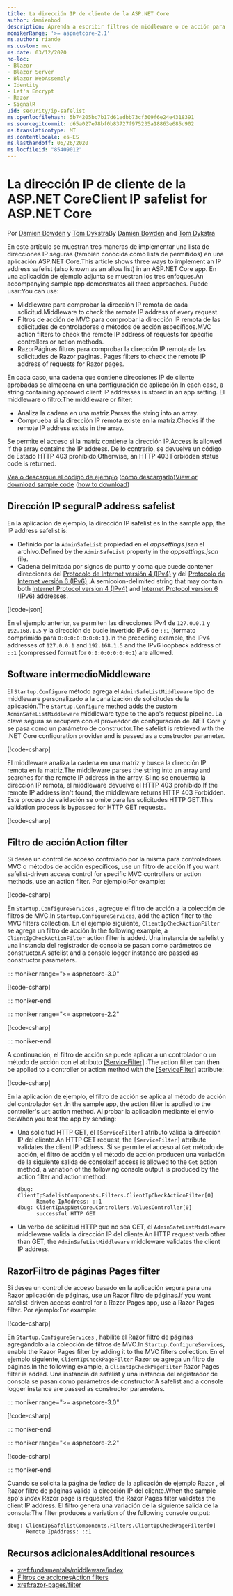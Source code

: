```yaml
---
title: La dirección IP de cliente de la ASP.NET Core
author: damienbod
description: Aprenda a escribir filtros de middleware o de acción para validar direcciones IP remotas en una lista de direcciones IP aprobadas.
monikerRange: '>= aspnetcore-2.1'
ms.author: riande
ms.custom: mvc
ms.date: 03/12/2020
no-loc:
- Blazor
- Blazor Server
- Blazor WebAssembly
- Identity
- Let's Encrypt
- Razor
- SignalR
uid: security/ip-safelist
ms.openlocfilehash: 5b74205bc7b17d61edbb73cf309f6e24e4318391
ms.sourcegitcommit: d65a027e78bf0b83727f975235a18863e685d902
ms.translationtype: MT
ms.contentlocale: es-ES
ms.lasthandoff: 06/26/2020
ms.locfileid: "85409012"
---
```

# <a name="client-ip-safelist-for-aspnet-core"></a><span data-ttu-id="be8b1-103">La dirección IP de cliente de la ASP.NET Core</span><span class="sxs-lookup"><span data-stu-id="be8b1-103">Client IP safelist for ASP.NET Core</span></span>

<span data-ttu-id="be8b1-104">Por [Damien Bowden](https://twitter.com/damien_bod) y [Tom Dykstra](https://github.com/tdykstra)</span><span class="sxs-lookup"><span data-stu-id="be8b1-104">By [Damien Bowden](https://twitter.com/damien_bod) and [Tom Dykstra](https://github.com/tdykstra)</span></span>
 
<span data-ttu-id="be8b1-105">En este artículo se muestran tres maneras de implementar una lista de direcciones IP seguras (también conocida como lista de permitidos) en una aplicación ASP.NET Core.</span><span class="sxs-lookup"><span data-stu-id="be8b1-105">This article shows three ways to implement an IP address safelist (also known as an allow list) in an ASP.NET Core app.</span></span> <span data-ttu-id="be8b1-106">En una aplicación de ejemplo adjunta se muestran los tres enfoques.</span><span class="sxs-lookup"><span data-stu-id="be8b1-106">An accompanying sample app demonstrates all three approaches.</span></span> <span data-ttu-id="be8b1-107">Puede usar:</span><span class="sxs-lookup"><span data-stu-id="be8b1-107">You can use:</span></span>

* <span data-ttu-id="be8b1-108">Middleware para comprobar la dirección IP remota de cada solicitud.</span><span class="sxs-lookup"><span data-stu-id="be8b1-108">Middleware to check the remote IP address of every request.</span></span>
* <span data-ttu-id="be8b1-109">Filtros de acción de MVC para comprobar la dirección IP remota de las solicitudes de controladores o métodos de acción específicos.</span><span class="sxs-lookup"><span data-stu-id="be8b1-109">MVC action filters to check the remote IP address of requests for specific controllers or action methods.</span></span>
* Razor<span data-ttu-id="be8b1-110">Páginas filtros para comprobar la dirección IP remota de las solicitudes de Razor páginas.</span><span class="sxs-lookup"><span data-stu-id="be8b1-110"> Pages filters to check the remote IP address of requests for Razor pages.</span></span>

<span data-ttu-id="be8b1-111">En cada caso, una cadena que contiene direcciones IP de cliente aprobadas se almacena en una configuración de aplicación.</span><span class="sxs-lookup"><span data-stu-id="be8b1-111">In each case, a string containing approved client IP addresses is stored in an app setting.</span></span> <span data-ttu-id="be8b1-112">El middleware o filtro:</span><span class="sxs-lookup"><span data-stu-id="be8b1-112">The middleware or filter:</span></span>

* <span data-ttu-id="be8b1-113">Analiza la cadena en una matriz.</span><span class="sxs-lookup"><span data-stu-id="be8b1-113">Parses the string into an array.</span></span> 
* <span data-ttu-id="be8b1-114">Comprueba si la dirección IP remota existe en la matriz.</span><span class="sxs-lookup"><span data-stu-id="be8b1-114">Checks if the remote IP address exists in the array.</span></span>

<span data-ttu-id="be8b1-115">Se permite el acceso si la matriz contiene la dirección IP.</span><span class="sxs-lookup"><span data-stu-id="be8b1-115">Access is allowed if the array contains the IP address.</span></span> <span data-ttu-id="be8b1-116">De lo contrario, se devuelve un código de Estado HTTP 403 prohibido.</span><span class="sxs-lookup"><span data-stu-id="be8b1-116">Otherwise, an HTTP 403 Forbidden status code is returned.</span></span>

<span data-ttu-id="be8b1-117">[Vea o descargue el código de ejemplo](https://github.com/dotnet/AspNetCore.Docs/tree/master/aspnetcore/security/ip-safelist/samples) ([cómo descargarlo](xref:index#how-to-download-a-sample))</span><span class="sxs-lookup"><span data-stu-id="be8b1-117">[View or download sample code](https://github.com/dotnet/AspNetCore.Docs/tree/master/aspnetcore/security/ip-safelist/samples) ([how to download](xref:index#how-to-download-a-sample))</span></span>

## <a name="ip-address-safelist"></a><span data-ttu-id="be8b1-118">Dirección IP segura</span><span class="sxs-lookup"><span data-stu-id="be8b1-118">IP address safelist</span></span>

<span data-ttu-id="be8b1-119">En la aplicación de ejemplo, la dirección IP safelist es:</span><span class="sxs-lookup"><span data-stu-id="be8b1-119">In the sample app, the IP address safelist is:</span></span>

* <span data-ttu-id="be8b1-120">Definido por la `AdminSafeList` propiedad en el *appsettings.jsen* el archivo.</span><span class="sxs-lookup"><span data-stu-id="be8b1-120">Defined by the `AdminSafeList` property in the *appsettings.json* file.</span></span>
* <span data-ttu-id="be8b1-121">Cadena delimitada por signos de punto y coma que puede contener direcciones del [Protocolo de Internet versión 4 (IPv4)](https://wikipedia.org/wiki/IPv4) y del [Protocolo de Internet versión 6 (IPv6)](https://wikipedia.org/wiki/IPv6) .</span><span class="sxs-lookup"><span data-stu-id="be8b1-121">A semicolon-delimited string that may contain both [Internet Protocol version 4 (IPv4)](https://wikipedia.org/wiki/IPv4) and [Internet Protocol version 6 (IPv6)](https://wikipedia.org/wiki/IPv6) addresses.</span></span>

[!code-json[](ip-safelist/samples/3.x/ClientIpAspNetCore/appsettings.json?range=1-3&highlight=2)]

<span data-ttu-id="be8b1-122">En el ejemplo anterior, se permiten las direcciones IPv4 de `127.0.0.1` y `192.168.1.5` y la dirección de bucle invertido IPv6 de `::1` (formato comprimido para `0:0:0:0:0:0:0:1` ).</span><span class="sxs-lookup"><span data-stu-id="be8b1-122">In the preceding example, the IPv4 addresses of `127.0.0.1` and `192.168.1.5` and the IPv6 loopback address of `::1` (compressed format for `0:0:0:0:0:0:0:1`) are allowed.</span></span>

## <a name="middleware"></a><span data-ttu-id="be8b1-123">Software intermedio</span><span class="sxs-lookup"><span data-stu-id="be8b1-123">Middleware</span></span>

<span data-ttu-id="be8b1-124">El `Startup.Configure` método agrega el `AdminSafeListMiddleware` tipo de middleware personalizado a la canalización de solicitudes de la aplicación.</span><span class="sxs-lookup"><span data-stu-id="be8b1-124">The `Startup.Configure` method adds the custom `AdminSafeListMiddleware` middleware type to the app's request pipeline.</span></span> <span data-ttu-id="be8b1-125">La clave segura se recupera con el proveedor de configuración de .NET Core y se pasa como un parámetro de constructor.</span><span class="sxs-lookup"><span data-stu-id="be8b1-125">The safelist is retrieved with the .NET Core configuration provider and is passed as a constructor parameter.</span></span>

[!code-csharp[](ip-safelist/samples/3.x/ClientIpAspNetCore/Startup.cs?name=snippet_ConfigureAddMiddleware)]

<span data-ttu-id="be8b1-126">El middleware analiza la cadena en una matriz y busca la dirección IP remota en la matriz.</span><span class="sxs-lookup"><span data-stu-id="be8b1-126">The middleware parses the string into an array and searches for the remote IP address in the array.</span></span> <span data-ttu-id="be8b1-127">Si no se encuentra la dirección IP remota, el middleware devuelve el HTTP 403 prohibido.</span><span class="sxs-lookup"><span data-stu-id="be8b1-127">If the remote IP address isn't found, the middleware returns HTTP 403 Forbidden.</span></span> <span data-ttu-id="be8b1-128">Este proceso de validación se omite para las solicitudes HTTP GET.</span><span class="sxs-lookup"><span data-stu-id="be8b1-128">This validation process is bypassed for HTTP GET requests.</span></span>

[!code-csharp[](ip-safelist/samples/Shared/ClientIpSafelistComponents/Middlewares/AdminSafeListMiddleware.cs?name=snippet_ClassOnly)]

## <a name="action-filter"></a><span data-ttu-id="be8b1-129">Filtro de acción</span><span class="sxs-lookup"><span data-stu-id="be8b1-129">Action filter</span></span>

<span data-ttu-id="be8b1-130">Si desea un control de acceso controlado por la misma para controladores MVC o métodos de acción específicos, use un filtro de acción.</span><span class="sxs-lookup"><span data-stu-id="be8b1-130">If you want safelist-driven access control for specific MVC controllers or action methods, use an action filter.</span></span> <span data-ttu-id="be8b1-131">Por ejemplo:</span><span class="sxs-lookup"><span data-stu-id="be8b1-131">For example:</span></span>

[!code-csharp[](ip-safelist/samples/Shared/ClientIpSafelistComponents/Filters/ClientIpCheckActionFilter.cs?name=snippet_ClassOnly)]

<span data-ttu-id="be8b1-132">En `Startup.ConfigureServices` , agregue el filtro de acción a la colección de filtros de MVC.</span><span class="sxs-lookup"><span data-stu-id="be8b1-132">In `Startup.ConfigureServices`, add the action filter to the MVC filters collection.</span></span> <span data-ttu-id="be8b1-133">En el ejemplo siguiente, `ClientIpCheckActionFilter` se agrega un filtro de acción.</span><span class="sxs-lookup"><span data-stu-id="be8b1-133">In the following example, a `ClientIpCheckActionFilter` action filter is added.</span></span> <span data-ttu-id="be8b1-134">Una instancia de safelist y una instancia del registrador de consola se pasan como parámetros de constructor.</span><span class="sxs-lookup"><span data-stu-id="be8b1-134">A safelist and a console logger instance are passed as constructor parameters.</span></span>

::: moniker range=">= aspnetcore-3.0"

[!code-csharp[](ip-safelist/samples/3.x/ClientIpAspNetCore/Startup.cs?name=snippet_ConfigureServicesActionFilter)]

::: moniker-end

::: moniker range="<= aspnetcore-2.2"

[!code-csharp[](ip-safelist/samples/2.x/ClientIpAspNetCore/Startup.cs?name=snippet_ConfigureServicesActionFilter)]

::: moniker-end

<span data-ttu-id="be8b1-135">A continuación, el filtro de acción se puede aplicar a un controlador o un método de acción con el atributo [[ServiceFilter]](xref:Microsoft.AspNetCore.Mvc.ServiceFilterAttribute) :</span><span class="sxs-lookup"><span data-stu-id="be8b1-135">The action filter can then be applied to a controller or action method with the [[ServiceFilter]](xref:Microsoft.AspNetCore.Mvc.ServiceFilterAttribute) attribute:</span></span>

[!code-csharp[](ip-safelist/samples/3.x/ClientIpAspNetCore/Controllers/ValuesController.cs?name=snippet_ActionFilter&highlight=1)]

<span data-ttu-id="be8b1-136">En la aplicación de ejemplo, el filtro de acción se aplica al método de acción del controlador `Get` .</span><span class="sxs-lookup"><span data-stu-id="be8b1-136">In the sample app, the action filter is applied to the controller's `Get` action method.</span></span> <span data-ttu-id="be8b1-137">Al probar la aplicación mediante el envío de:</span><span class="sxs-lookup"><span data-stu-id="be8b1-137">When you test the app by sending:</span></span>

* <span data-ttu-id="be8b1-138">Una solicitud HTTP GET, el `[ServiceFilter]` atributo valida la dirección IP del cliente.</span><span class="sxs-lookup"><span data-stu-id="be8b1-138">An HTTP GET request, the `[ServiceFilter]` attribute validates the client IP address.</span></span> <span data-ttu-id="be8b1-139">Si se permite el acceso al `Get` método de acción, el filtro de acción y el método de acción producen una variación de la siguiente salida de consola:</span><span class="sxs-lookup"><span data-stu-id="be8b1-139">If access is allowed to the `Get` action method, a variation of the following console output is produced by the action filter and action method:</span></span>

    ```
    dbug: ClientIpSafelistComponents.Filters.ClientIpCheckActionFilter[0]
          Remote IpAddress: ::1
    dbug: ClientIpAspNetCore.Controllers.ValuesController[0]
          successful HTTP GET    
    ```

* <span data-ttu-id="be8b1-140">Un verbo de solicitud HTTP que no sea GET, el `AdminSafeListMiddleware` middleware valida la dirección IP del cliente.</span><span class="sxs-lookup"><span data-stu-id="be8b1-140">An HTTP request verb other than GET, the `AdminSafeListMiddleware` middleware validates the client IP address.</span></span>

## <a name="razor-pages-filter"></a>Razor<span data-ttu-id="be8b1-141">Filtro de páginas</span><span class="sxs-lookup"><span data-stu-id="be8b1-141"> Pages filter</span></span>

<span data-ttu-id="be8b1-142">Si desea un control de acceso basado en la aplicación segura para una Razor aplicación de páginas, use un Razor filtro de páginas.</span><span class="sxs-lookup"><span data-stu-id="be8b1-142">If you want safelist-driven access control for a Razor Pages app, use a Razor Pages filter.</span></span> <span data-ttu-id="be8b1-143">Por ejemplo:</span><span class="sxs-lookup"><span data-stu-id="be8b1-143">For example:</span></span>

[!code-csharp[](ip-safelist/samples/Shared/ClientIpSafelistComponents/Filters/ClientIpCheckPageFilter.cs?name=snippet_ClassOnly)]

<span data-ttu-id="be8b1-144">En `Startup.ConfigureServices` , habilite el Razor filtro de páginas agregándolo a la colección de filtros de MVC.</span><span class="sxs-lookup"><span data-stu-id="be8b1-144">In `Startup.ConfigureServices`, enable the Razor Pages filter by adding it to the MVC filters collection.</span></span> <span data-ttu-id="be8b1-145">En el ejemplo siguiente, `ClientIpCheckPageFilter` Razor se agrega un filtro de páginas.</span><span class="sxs-lookup"><span data-stu-id="be8b1-145">In the following example, a `ClientIpCheckPageFilter` Razor Pages filter is added.</span></span> <span data-ttu-id="be8b1-146">Una instancia de safelist y una instancia del registrador de consola se pasan como parámetros de constructor.</span><span class="sxs-lookup"><span data-stu-id="be8b1-146">A safelist and a console logger instance are passed as constructor parameters.</span></span>

::: moniker range=">= aspnetcore-3.0"

[!code-csharp[](ip-safelist/samples/3.x/ClientIpAspNetCore/Startup.cs?name=snippet_ConfigureServicesPageFilter)]

::: moniker-end

::: moniker range="<= aspnetcore-2.2"

[!code-csharp[](ip-safelist/samples/2.x/ClientIpAspNetCore/Startup.cs?name=snippet_ConfigureServicesPageFilter)]

::: moniker-end

<span data-ttu-id="be8b1-147">Cuando se solicita la página de *Índice* de la aplicación de ejemplo Razor , el Razor filtro de páginas valida la dirección IP del cliente.</span><span class="sxs-lookup"><span data-stu-id="be8b1-147">When the sample app's *Index* Razor page is requested, the Razor Pages filter validates the client IP address.</span></span> <span data-ttu-id="be8b1-148">El filtro genera una variación de la siguiente salida de la consola:</span><span class="sxs-lookup"><span data-stu-id="be8b1-148">The filter produces a variation of the following console output:</span></span>

```
dbug: ClientIpSafelistComponents.Filters.ClientIpCheckPageFilter[0]
      Remote IpAddress: ::1
```

## <a name="additional-resources"></a><span data-ttu-id="be8b1-149">Recursos adicionales</span><span class="sxs-lookup"><span data-stu-id="be8b1-149">Additional resources</span></span>

* <xref:fundamentals/middleware/index>
* [<span data-ttu-id="be8b1-150">Filtros de acciones</span><span class="sxs-lookup"><span data-stu-id="be8b1-150">Action filters</span></span>](xref:mvc/controllers/filters#action-filters)
* <xref:razor-pages/filter>
